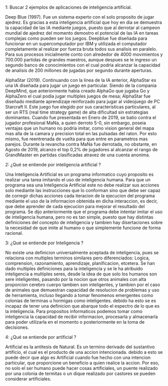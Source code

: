 1: Buscar 2 ejemplos de aplicaciones de inteligencia artificial. 

Deep Blue (1997). Fue un sistema experto con el solo proposito de jugar ajedrez. Es gracias a esta inteligencia artificial que hoy en dia se demuestra la capacidad de las IA mediante juegos, puesto que al derrotar al campeon mundial de ajedrez del momento demostro el potencial de las IA en tareas complejas como pueden ser los juegos. Deepblue fue diseñada para funcionar en un supercomputador por IBM y utilizada el computador completamente al realizar por fuerza bruta todos sus analisis en paralelo. Para sus procesos inicialmente conto con alrededor de 4000 movimientos y 700.000 partidas de grandes maestros, aunque despues se le ingreso un segundo banco de conocimientos con el cual podria alcanzar la capacidad de analisis de 200 millones de jugadas por segundo durante aperturas.


AlphaStar (2019). Continuando con la linea de la IA anterior, AlphaStar es una IA diseñada para jugar un juego en particular. Siendo de la compania DeepMind, que anteriormente habia creado AlphaGo que jugaba Go y AlphaZero el cual podia jugar multiples juegos de mesa; AlphaStar fue diseñado mediante aprendizaje reinforzado para jugar al videojuego de PC Starcraft II. Este juego fue elegido por sus caracteristicas particulares, al ser un RTS (real time strategy game) de alta dificultad sin estrategias dominantes. Cuando fue presentada en Enero de 2019, se batio contra el jugador profesional MaNa, a quien derroto 5-0, sin embargo, poseia ventajas que un humano no podria imitar, como vision general del mapa mas alla de la camara y precision total en las pulsadas del raton. Por esto mismo, fue reentrenada de vuelta para que entre en parametros mas parejos. Durante la revancha contra MaNa fue derrotada, no obstante, en Agosto de 2019, alcanzo el top 0,2% de jugadores al alcanzar el rango de GrandMaster en partidas clasificadas atravez de una cuenta anonima.

2: ¿Qué se entiende por inteligencia artificial ?

Una Inteligencia Artificial es un programa informatico cuyo proposito es realizar una tarea imitando el uso de inteligencia humana. Para que un programa sea una Inteligencia Artificial este no debe realizar sus acciones solo mediante las instrucciones que lo conforman sino que debe ser capaz de corregir dichas acciones cada iteracion de la ejecucion del programa mediante el uso de la informacion obtenida en dicha interaccion, es decir, que debe aprender de cada ejecucion para mejorar el resultado del programa.
Se dijo anteriormente que el programa debe intentar imitar el uso de inteligencia humana, pero no es tan simple, puesto que hay distintas definiciones del concepto de inteligencia y tambien hay disertaciones sobre la necesidad de que imite al humano o que simplemente funcione de forma racional.

3: ¿Qué se entiende por Inteligencia ?

No existe una definicion universalmente aceptada de inteligencia, pues se relaciona con multiples terminos similares pero diferenciados: Logica, comprension, razonamiento, aprendizaje, planificacion, etcetera. Se han dado multiples definiciones para la inteligencia y se le ha atribuido inteligencia a multiples seres, desde la idea de que solo los humanos son sere inteligentes, pasando por la nocion que otros animales con alta proporcion cerebro cuerpo tambien son inteligentes, y tambien por el caso de animales que demuestran capacidad de resolucion de problemas y uso de herramienta, incluso llegando a tomar fenomenos emergentes como colonias de terminas u hormigas como inteligentes. debido ha esto se es incapaz de tener una definicion que abarque todo el espectro de lo que es la inteligencia. 
Para propositos informaticos podemos tomar como inteligencia la capacidad de recibir informacion, procesarla y almacenarla para poder utilizarla en el momento o posteriormente en la toma de decisiones.

4: ¿Qué se entiende por artificial ?

Artificial es la antitesis de Natural. Es un termino derivado del sustantivo artificio, el cual es el producto de una accion intencionada. debido a esto se puede decir que algo es Artificial cuando fue hecho con una intencion particular, que proporcione un beneficio a quien realice la accion. Por eso, no solo el ser humano puede hacer cosas artificiales, un puente realizado por una colonia de termitas o un dique realizado por castores se pueden considerar artificiales.
